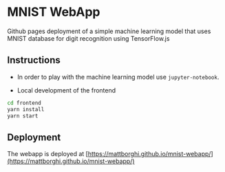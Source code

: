 # MNIST WebApp

Github pages deployment of a simple machine learning model that uses MNIST database for digit recognition using TensorFlow.js

## Instructions

- In order to play with the machine learning model use `jupyter-notebook`.

- Local development of the frontend

```sh
cd frontend
yarn install
yarn start
```

## Deployment

The webapp is deployed at [https://mattborghi.github.io/mnist-webapp/](https://mattborghi.github.io/mnist-webapp/)
